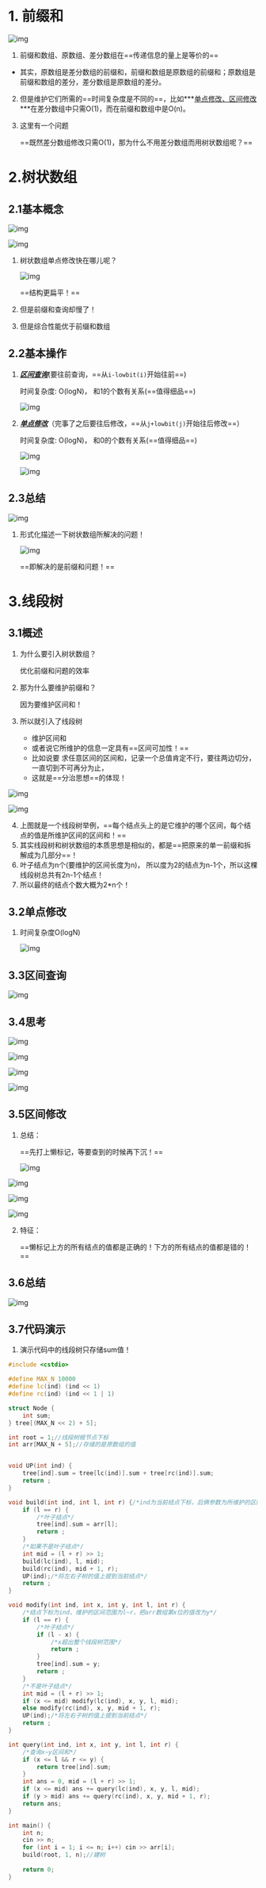 # 1. 前缀和

![img](https://wx1.sinaimg.cn/mw690/005LasY6gy1ge7822uf80j31fe0rw7wh.jpg)

1. 前缀和数组、原数组、差分数组在==传递信息的量上是等价的==
   
+ 其实，原数组是差分数组的前缀和，前缀和数组是原数组的前缀和；原数组是前缀和数组的差分，差分数组是原数组的差分。
   
2. 但是维护它们所需的==时间复杂度是不同的==，比如***<u>单点修改、区间修改</u>***在差分数组中只需O(1)，而在前缀和数组中是O(n)。

3. 这里有一个问题

   ==既然差分数组修改只需O(1)，那为什么不用差分数组而用树状数组呢？==





# 2.树状数组

## 2.1基本概念

![img](https://wx3.sinaimg.cn/mw690/005LasY6gy1ge78c84qtcj31540u0npd.jpg)

![img](https://wx2.sinaimg.cn/mw690/005LasY6gy1ge78dajckmj30zr0u01kx.jpg)

1. 树状数组单点修改快在哪儿呢？

   ![img](https://wx2.sinaimg.cn/mw690/005LasY6gy1ge78g359ztj31ck0u04qp.jpg)

   ==结构更扁平！==

2. 但是前缀和查询却慢了！

3. 但是综合性能优于前缀和数组



## 2.2基本操作

1. ***<u>区间查询</u>***(要往前查询，==从`i-lowbit(i)`开始往前==)

   时间复杂度: O(logN)， 和1的个数有关系(==值得细品==)

   ![img](https://wx4.sinaimg.cn/mw690/005LasY6gy1ge78mu2rvwj317g0u04qp.jpg)

2. ***<u>单点修改</u>***（完事了之后要往后修改，==从`j+lowbit(j)`开始往后修改==）

   时间复杂度: O(logN)， 和0的个数有关系(==值得细品==)

   ![img](https://wx4.sinaimg.cn/mw690/005LasY6gy1ge78uvt9dfj316w0u0b29.jpg)

   ![img](https://wx3.sinaimg.cn/mw690/005LasY6gy1ge78wqz47zj31870u0kjl.jpg)

   

## 2.3总结

![img](https://wx2.sinaimg.cn/mw690/005LasY6gy1ge793938eyj31ja0scqed.jpg)



1. 形式化描述一下树状数组所解决的问题！

   ![img](https://wx1.sinaimg.cn/mw690/005LasY6gy1ge794qb35aj30dy0bumzo.jpg)

   ==即解决的是前缀和问题！==







# 3.线段树

## 3.1概述

1. 为什么要引入树状数组？

   优化前缀和问题的效率

2. 那为什么要维护前缀和？

   因为要维护区间和！

3. 所以就引入了线段树

   + 维护区间和
   + 或者说它所维护的信息一定具有==区间可加性！==
   + 比如说要 求任意区间的区间和，记录一个总值肯定不行，要往两边切分，一直切到不可再分为止，
   + 这就是==分治思想==的体现！

![img](https://wx4.sinaimg.cn/mw690/005LasY6gy1ge7a10klumj315n0u07wh.jpg)

![img](https://wx2.sinaimg.cn/mw690/005LasY6gy1ge7a1rsvqhj31dm0u01kx.jpg)

4. 上图就是一个线段树举例，==每个结点头上的是它维护的哪个区间，每个结点的值是所维护区间的区间和！==
5. 其实线段树和树状数组的本质思想是相似的，都是==把原来的单一前缀和拆解成为几部分==！
6. 叶子结点为n个(要维护的区间长度为n)， 所以度为2的结点为n-1个，所以这棵线段树总共有2n-1个结点！
7. 所以最终的结点个数大概为2*n个！



## 3.2单点修改

1. 时间复杂度O(logN)

   ![img](https://wx4.sinaimg.cn/mw690/005LasY6gy1ge7jsre18yj31b00u07wh.jpg)



## 3.3区间查询

![img](https://wx4.sinaimg.cn/mw690/005LasY6gy1ge7jxorzuyj31bi0u0b29.jpg)



## 3.4思考

![img](https://wx1.sinaimg.cn/mw690/005LasY6gy1ge7jyhl3dbj31mg0tekes.jpg)

![img](https://wx1.sinaimg.cn/mw690/005LasY6gy1ge7k2m8tuwj31nq0s01f3.jpg)



![img](https://wx4.sinaimg.cn/mw690/005LasY6gy1ge7k190a9qj31eb0u0kjl.jpg)

![img](https://wx1.sinaimg.cn/mw690/005LasY6gy1ge7k54qp06j31sl0u04qp.jpg)

## 3.5区间修改

1. 总结：

   ==先打上懒标记，等要查到的时候再下沉！==

   ![img](https://wx2.sinaimg.cn/mw690/005LasY6gy1ge7lohhz0tj31ol0u07wh.jpg)

![img](https://wx3.sinaimg.cn/mw690/005LasY6gy1ge7kd6pdg0j31oc0u04qp.jpg)

![img](https://wx1.sinaimg.cn/mw690/005LasY6gy1ge7kda00pdj31nd0u07wh.jpg)

![img](https://wx2.sinaimg.cn/mw690/005LasY6gy1ge7kdd963aj31p60u07wh.jpg)

2. 特征：

   ==懒标记上方的所有结点的值都是正确的！下方的所有结点的值都是错的！==



## 3.6总结

![img](https://wx3.sinaimg.cn/mw690/005LasY6gy1ge7kgcreddj319i0u0wyz.jpg)



## 3.7代码演示

1. 演示代码中的线段树只存储sum值！

```c++
#include <cstdio>

#define MAX_N 10000
#define lc(ind) (ind << 1)
#define rc(ind) (ind << 1 | 1)

struct Node {
    int sum;
} tree[(MAX_N << 2) + 5];

int root = 1;//线段树根节点下标
int arr[MAX_N + 5];//存储的是原数组的值


void UP(int ind) {
    tree[ind].sum = tree[lc(ind)].sum + tree[rc(ind)].sum;
    return ;
}

void build(int ind, int l, int r) {/*ind为当前结点下标，后俩参数为所维护的区间范围*/
    if (l == r) {
        /*叶子结点*/
        tree[ind].sum = arr[l];
        return ;
    }
    /*如果不是叶子结点*/
    int mid = (l + r) >> 1;
    build(lc(ind), l, mid);
    build(rc(ind), mid + 1, r);
    UP(ind);/*将左右子树的值上提到当前结点*/
    return ;
}

void modify(int ind, int x, int y, int l, int r) {
    /*结点下标为ind，维护的区间范围为l~r，把arr数组第x位的值改为y*/
    if (l == r) {
        /*叶子结点*/
        if (l - x) {
            /*x超出整个线段树范围*/
            return ;
        }
        tree[ind].sum = y;
        return ;
    }
    /*不是叶子结点*/
    int mid = (l + r) >> 1;
    if (x <= mid) modify(lc(ind), x, y, l, mid);
    else modify(rc(ind), x, y, mid + 1, r);
    UP(ind);/*将左右子树的值上提到当前结点*/
    return ;
}

int query(int ind, int x, int y, int l, int r) {
    /*查询x~y区间和*/
    if (x <= l && r <= y) {
        return tree[ind].sum;
    }
    int ans = 0, mid = (l + r) >> 1;
    if (x <= mid) ans += query(lc(ind), x, y, l, mid);
    if (y > mid) ans += query(rc(ind), x, y, mid + 1, r);
    return ans;
}

int main() {
    int n;
    cin >> n;
    for (int i = 1; i <= n; i++) cin >> arr[i];
    build(root, 1, n);//建树
    
    return 0;
}
```



